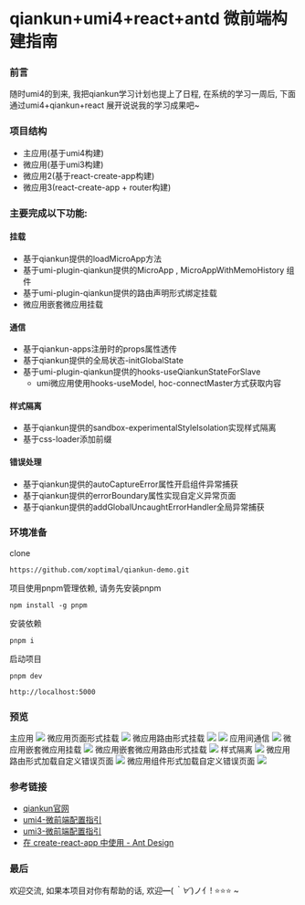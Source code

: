 # qiankun+umi4+react+antd 微前端构建指南

### 前言
随时umi4的到来, 我把qiankun学习计划也提上了日程, 在系统的学习一周后, 下面通过umi4+qiankun+react 展开说说我的学习成果吧~

### 项目结构
- 主应用(基于umi4构建)
- 微应用(基于umi3构建)
- 微应用2(基于react-create-app构建)
- 微应用3(react-create-app + router构建)

### 主要完成以下功能:

#### 挂载
- 基于qiankun提供的loadMicroApp方法
- 基于umi-plugin-qiankun提供的MicroApp , MicroAppWithMemoHistory 组件
- 基于umi-plugin-qiankun提供的路由声明形式绑定挂载
- 微应用嵌套微应用挂载

#### 通信
- 基于qiankun-apps注册时的props属性透传
- 基于qiankun提供的全局状态-initGlobalState
- 基于umi-plugin-qiankun提供的hooks-useQiankunStateForSlave
  - umi微应用使用hooks-useModel, hoc-connectMaster方式获取内容

#### 样式隔离
- 基于qiankun提供的sandbox-experimentalStyleIsolation实现样式隔离
- 基于css-loader添加前缀

#### 错误处理
- 基于qiankun提供的autoCaptureError属性开启组件异常捕获
- 基于qiankun提供的errorBoundary属性实现自定义异常页面
- 基于qiankun提供的addGlobalUncaughtErrorHandler全局异常捕获

### 环境准备

clone
```
https://github.com/xoptimal/qiankun-demo.git
```
项目使用pnpm管理依赖, 请务先安装pnpm
```
npm install -g pnpm
```
安装依赖
```
pnpm i
```
启动项目
```
pnpm dev

http://localhost:5000
```

### 预览
主应用
![](https://raw.githubusercontent.com/xoptimal/images/main/img/202208112337882.png)
微应用页面形式挂载
![](https://raw.githubusercontent.com/xoptimal/images/main/img/202208112338315.png)
微应用路由形式挂载
![](https://raw.githubusercontent.com/xoptimal/images/main/img/202208112338386.png)
![](https://raw.githubusercontent.com/xoptimal/images/main/img/202208112339050.png)
应用间通信
![](https://raw.githubusercontent.com/xoptimal/images/main/img/202208112339696.png)
微应用嵌套微应用挂载
![](https://raw.githubusercontent.com/xoptimal/images/main/img/202208112340643.png)
微应用嵌套微应用路由形式挂载
![](https://raw.githubusercontent.com/xoptimal/images/main/img/202208112340385.png)
样式隔离
![](https://raw.githubusercontent.com/xoptimal/images/main/img/202208112341501.png)
微应用路由形式加载自定义错误页面
![](https://raw.githubusercontent.com/xoptimal/images/main/img/202208112343939.png)
微应用组件形式加载自定义错误页面
![](https://raw.githubusercontent.com/xoptimal/images/main/img/202208112344590.png)

### 参考链接
* [qiankun官网](https://qiankun.umijs.org/)
* [umi4-微前端配置指引](https://umijs.org/docs/max/micro-frontend)
* [umi3-微前端配置指引](https://v3.umijs.org/zh-CN/plugins/plugin-qiankun)
* [在 create-react-app 中使用 - Ant Design](https://ant-design.gitee.io/docs/react/use-with-create-react-app-cn)

### 最后

欢迎交流, 如果本项目对你有帮助的话, 欢迎━(*｀∀´*)ノ亻!  ⭐⭐⭐ ~
